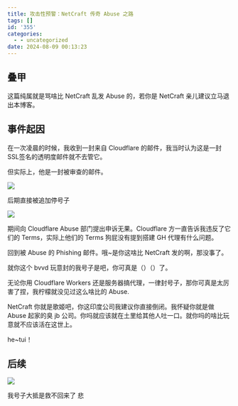 ```yaml
---
title: 攻击性预警：NetCraft 传奇 Abuse 之路
tags: []
id: '355'
categories:
  - - uncategorized
date: 2024-08-09 00:13:23
---
```


## 叠甲

这篇纯属就是骂啥比 NetCraft 乱发 Abuse 的，若你是 NetCraft 亲儿建议立马退出本博客。

## 事件起因

在一次凌晨的时候，我收到一封来自 Cloudflare 的邮件，我当时认为这是一封SSL签名的透明度邮件就不去管它。

但实际上，他是一封被审查的邮件。

![](https://blog.ymbit.cn/wp-content/uploads/2024/08/image-1024x727.png)

后期直接被追加停号子

![](https://blog.ymbit.cn/wp-content/uploads/2024/08/image-1-1024x431.png)

期间向 Cloudflare Abuse 部门提出申诉无果。Cloudflare 方一直告诉我违反了它们的 Terms，实际上他们的 Terms 狗屁没有提到搭建 GH 代理有什么问题。

回到被 Abuse 的 Phishing 邮件。哦~是你这啥比 NetCraft 发的啊，那没事了。

就你这个 bvvd 玩意封的我号子是吧，你可真是（）（）了。

无论你用 Cloudflare Workers 还是服务器搞代理，一律封号子，那你可真是太厉害了捏，我柠檬就没见过这么啥比的 Abuse.

NetCraft 你就是歌姬吧，你这印度公司我建议你直接倒闭。我怀疑你就是做 Abuse 起家的臭 jb 公司。你吗就应该就在土里给其他人吐一口。就你吗的啥比玩意就不应该活在这世上。

he~tui！

## 后续

![](https://blog.ymbit.cn/wp-content/uploads/2024/08/image-3-1024x441.png)

我号子大抵是救不回来了 悲